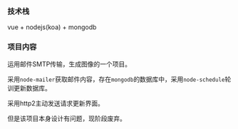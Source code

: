 
### 技术栈

vue + nodejs(koa) + mongodb

### 项目内容

运用邮件SMTP传输，生成图像的一个项目。

采用`node-mailer`获取邮件内容，存在`mongodb`的数据库中，采用`node-schedule`轮训更新数据库。

采用http2主动发送请求更新界面。

但是该项目本身设计有问题，现阶段废弃。
